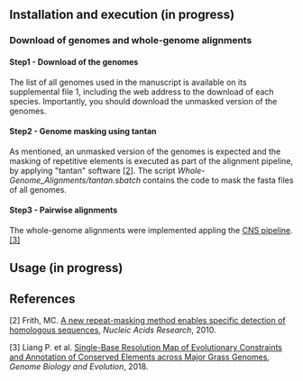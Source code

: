 ## Installation and execution (in progress)

### Download of genomes and whole-genome alignments

#### Step1 - Download of the genomes

The list of all genomes used in the manuscript is available on its supplemental file 1, including the web address to the download of each species. Importantly, you should download the unmasked version of the genomes.

#### Step2 - Genome masking using tantan

As mentioned, an unmasked version of the genomes is expected and the masking of repetitive elements is executed as part of the alignment pipeline, by applying "tantan" software [[2]](#2). The script *Whole-Genome_Alignments/tantan.sbatch* contains the code to mask the fasta files of all genomes.

#### Step3 - Pairwise alignments

The whole-genome alignments were implemented appling the [CNS pipeline](https://github.com/liangpingping/CNSpipeline). [[3]](#3)

## Usage (in progress)


## References
<a id="2">[2]</a> Frith, MC. [A new repeat-masking method enables specific detection of homologous sequences](https://academic.oup.com/nar/article/39/4/e23/1006710), *Nucleic Acids Research*, 2010.

<a id="3">[3]</a> Liang P. et al. [Single-Base Resolution Map of Evolutionary Constraints and Annotation of Conserved Elements across Major Grass Genomes]("https://academic.oup.com/gbe/article/10/2/473/4824837"), *Genome Biology and Evolution*, 2018.
